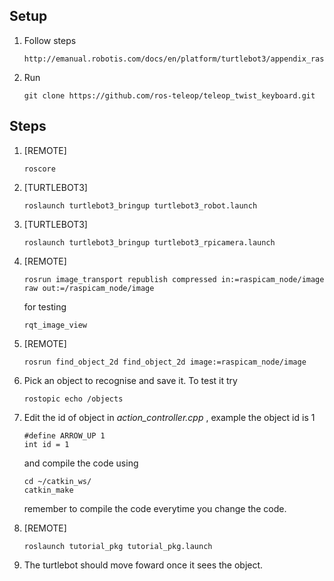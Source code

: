 ## Setup
1. Follow steps
    ```
    http://emanual.robotis.com/docs/en/platform/turtlebot3/appendix_raspi_cam/
    ```
2. Run
    ```
    git clone https://github.com/ros-teleop/teleop_twist_keyboard.git
    ```
## Steps
1. [REMOTE] 
    ```
    roscore
    ```
2. [TURTLEBOT3] 
    ```
    roslaunch turtlebot3_bringup turtlebot3_robot.launch
    ```
3. [TURTLEBOT3] 
    ```
    roslaunch turtlebot3_bringup turtlebot3_rpicamera.launch
    ```
4. [REMOTE] 
    ```
    rosrun image_transport republish compressed in:=raspicam_node/image raw out:=/raspicam_node/image
    ```
    for testing 
    ```
    rqt_image_view
    ```
5. [REMOTE] 
    ```
    rosrun find_object_2d find_object_2d image:=raspicam_node/image
    ```
6. Pick an object to recognise and save it. To test it try
    ```
    rostopic echo /objects
    ```
7. Edit the id of object in _action_controller.cpp_ , example the object id is 1
    ```
    #define ARROW_UP 1
    int id = 1
    ```
    and compile the code using
    ```
    cd ~/catkin_ws/
    catkin_make
    ```
    remember to compile the code everytime you change the code.

8. [REMOTE] 
    ```
    roslaunch tutorial_pkg tutorial_pkg.launch
    ```
9. The turtlebot should move foward once it sees the object.